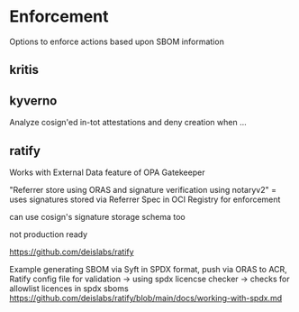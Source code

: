 # Enforcement

Options to enforce actions based upon SBOM information

## kritis

## kyverno

Analyze cosign'ed in-tot attestations and deny creation when ...

## ratify

Works with External Data feature of OPA Gatekeeper

"Referrer store using ORAS and signature verification using notaryv2" = uses signatures stored via Referrer Spec in OCI Registry for enforcement

can use cosign's signature storage schema too

not production ready

<https://github.com/deislabs/ratify>

Example generating SBOM via Syft in SPDX format, push via ORAS to ACR, Ratify config file for validation -> using spdx licencse checker -> checks for allowlist licences in spdx sboms
<https://github.com/deislabs/ratify/blob/main/docs/working-with-spdx.md>